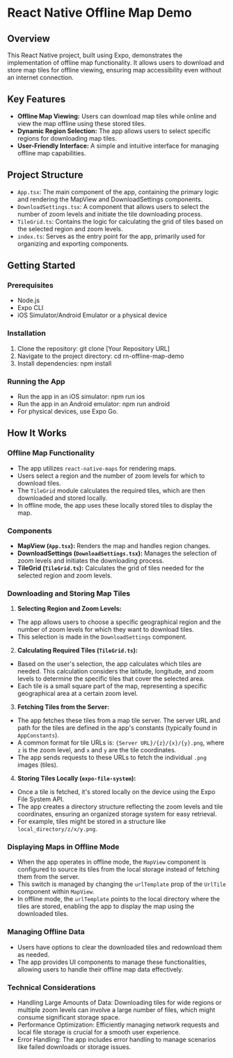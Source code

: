 # React Native Offline Map Demo

## Overview
This React Native project, built using Expo, demonstrates the implementation of offline map functionality. It allows users to download and store map tiles for offline viewing, ensuring map accessibility even without an internet connection.

## Key Features
- **Offline Map Viewing:** Users can download map tiles while online and view the map offline using these stored tiles.
- **Dynamic Region Selection:** The app allows users to select specific regions for downloading map tiles.
- **User-Friendly Interface:** A simple and intuitive interface for managing offline map capabilities.

## Project Structure
- `App.tsx`: The main component of the app, containing the primary logic and rendering the MapView and DownloadSettings components.
- `DownloadSettings.tsx`: A component that allows users to select the number of zoom levels and initiate the tile downloading process.
- `TileGrid.ts`: Contains the logic for calculating the grid of tiles based on the selected region and zoom levels.
- `index.ts`: Serves as the entry point for the app, primarily used for organizing and exporting components.

## Getting Started

### Prerequisites
- Node.js
- Expo CLI
- iOS Simulator/Android Emulator or a physical device

### Installation
1. Clone the repository:
git clone [Your Repository URL]
2. Navigate to the project directory:
cd rn-offline-map-demo
3. Install dependencies:
npm install

### Running the App
- Run the app in an iOS simulator:
npm run ios
- Run the app in an Android emulator:
npm run android
- For physical devices, use Expo Go.

## How It Works

### Offline Map Functionality
- The app utilizes `react-native-maps` for rendering maps.
- Users select a region and the number of zoom levels for which to download tiles.
- The `TileGrid` module calculates the required tiles, which are then downloaded and stored locally.
- In offline mode, the app uses these locally stored tiles to display the map.

### Components
- **MapView (`App.tsx`):** Renders the map and handles region changes.
- **DownloadSettings (`DownloadSettings.tsx`):** Manages the selection of zoom levels and initiates the downloading process.
- **TileGrid (`TileGrid.ts`):** Calculates the grid of tiles needed for the selected region and zoom levels.

### Downloading and Storing Map Tiles
1. **Selecting Region and Zoom Levels:**
 - The app allows users to choose a specific geographical region and the number of zoom levels for which they want to download tiles. 
 - This selection is made in the `DownloadSettings` component.

2. **Calculating Required Tiles (`TileGrid.ts`):**
 - Based on the user's selection, the app calculates which tiles are needed. This calculation considers the latitude, longitude, and zoom levels to determine the specific tiles that cover the selected area.
 - Each tile is a small square part of the map, representing a specific geographical area at a certain zoom level.

3. **Fetching Tiles from the Server:**
 - The app fetches these tiles from a map tile server. The server URL and path for the tiles are defined in the app's constants (typically found in `AppConstants`).
 - A common format for tile URLs is: `{Server URL}/{z}/{x}/{y}.png`, where `z` is the zoom level, and `x` and `y` are the tile coordinates.
 - The app sends requests to these URLs to fetch the individual `.png` images (tiles).

4. **Storing Tiles Locally (`expo-file-system`):**
 - Once a tile is fetched, it's stored locally on the device using the Expo File System API.
 - The app creates a directory structure reflecting the zoom levels and tile coordinates, ensuring an organized storage system for easy retrieval.
 - For example, tiles might be stored in a structure like `local_directory/z/x/y.png`.

### Displaying Maps in Offline Mode
- When the app operates in offline mode, the `MapView` component is configured to source its tiles from the local storage instead of fetching them from the server.
- This switch is managed by changing the `urlTemplate` prop of the `UrlTile` component within `MapView`.
- In offline mode, the `urlTemplate` points to the local directory where the tiles are stored, enabling the app to display the map using the downloaded tiles.

### Managing Offline Data
- Users have options to clear the downloaded tiles and redownload them as needed.
- The app provides UI components to manage these functionalities, allowing users to handle their offline map data effectively.

### Technical Considerations
- Handling Large Amounts of Data: Downloading tiles for wide regions or multiple zoom levels can involve a large number of files, which might consume significant storage space.
- Performance Optimization: Efficiently managing network requests and local file storage is crucial for a smooth user experience.
- Error Handling: The app includes error handling to manage scenarios like failed downloads or storage issues.


